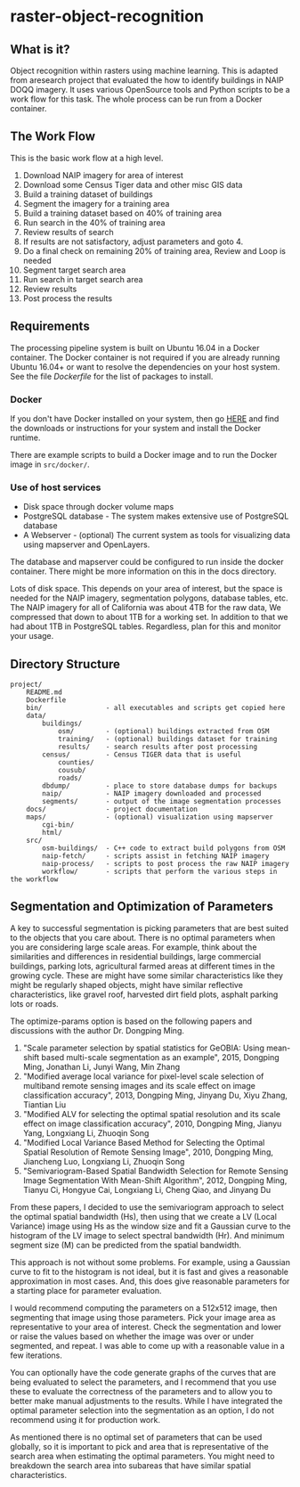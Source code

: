 # raster-object-recognition

## What is it?

Object recognition within rasters using machine learning. This is adapted
from aresearch project that evaluated the how to identify buildings in NAIP
DOQQ imagery. It uses various OpenSource tools and Python scripts to be a
work flow for this task. The whole process can be run from a Docker
container.

## The Work Flow

This is the basic work flow at a high level.

1. Download NAIP imagery for area of interest
2. Download some Census Tiger data and other misc GIS data
3. Build a training dataset of buildings
4. Segment the imagery for a training area
5. Build a training dataset based on 40% of training area
6. Run search in the 40% of training area
7. Review results of search
8. If results are not satisfactory, adjust parameters and goto 4.
9. Do a final check on remaining 20% of training area, Review and Loop is needed
10. Segment target search area
11. Run search in target search area
12. Review results
13. Post process the results

## Requirements

The processing pipeline system is built on Ubuntu 16.04 in a Docker container.
The Docker container is not required if you are already running Ubuntu 16.04+
or want to resolve the dependencies on your host system. See the file
*Dockerfile* for the list of packages to install.

### Docker

If you don't have Docker installed on your system, then go
[HERE](https://www.docker.com/) and find the downloads or instructions for
your system and install the Docker runtime.

There are example scripts to build a Docker image and to run the Docker image in
``src/docker/``.

### Use of host services

* Disk space through docker volume maps
* PostgreSQL database - The system makes extensive use of PostgreSQL database
* A Webserver - (optional) The current system as tools for visualizing data using mapserver and OpenLayers.

The database and mapserver could be configured to run inside the docker
container. There might be more information on this in the docs directory.

Lots of disk space. This depends on your area of interest, but the space is
needed for the NAIP imagery, segmentation polygons, database tables, etc.
The NAIP imagery for all of California was about 4TB for the raw data, We
compressed that down to about 1TB for a working set. In addition to that
we had about 1TB in PostgreSQL tables. Regardless, plan for this and monitor
your usage.

## Directory Structure

```
project/
    README.md
    Dockerfile
    bin/                - all executables and scripts get copied here
    data/
        buildings/
            osm/        - (optional) buildings extracted from OSM
            training/   - (optional) buildings dataset for training
            results/    - search results after post processing
        census/         - Census TIGER data that is useful
            counties/
            cousub/
            roads/
        dbdump/         - place to store database dumps for backups
        naip/           - NAIP imagery downloaded and processed
        segments/       - output of the image segmentation processes
    docs/               - project documentation
    maps/               - (optional) visualization using mapserver
        cgi-bin/
        html/
    src/
        osm-buildings/  - C++ code to extract build polygons from OSM
        naip-fetch/     - scripts assist in fetching NAIP imagery
        naip-process/   - scripts to post process the raw NAIP imagery
        workflow/       - scripts that perform the various steps in the workflow
```

## Segmentation and Optimization of Parameters

A key to successful segmentation is picking parameters that are best suited to
the objects that you care about. There is no optimal parameters when you are
considering large scale areas. For example, think about the similarities and
differences in residential buildings, large commercial buildings, parking lots,
agricultural farmed areas at different times in the growing cycle. These are
might have some similar characteristics like they might be regularly shaped
objects, might have similar reflective characteristics, like gravel roof,
harvested dirt field plots, asphalt parking lots or roads.

The optimize-params option is based on the following papers and discussions
with the author Dr. Dongping Ming.

1. "Scale parameter selection by spatial statistics for GeOBIA: Using
mean-shift based multi-scale segmentation as an example", 2015, Dongping Ming, Jonathan Li, Junyi Wang, Min Zhang
2. "Modified average local variance for pixel-level scale selection of multiband remote sensing images and its scale effect on image classification accuracy", 2013, Dongping Ming, Jinyang Du, Xiyu Zhang, Tiantian Liu
3. "Modified ALV for selecting the optimal spatial resolution and its scale
effect on image classification accuracy", 2010, Dongping Ming, Jianyu Yang, Longxiang Li, Zhuoqin Song
4. "Modified Local Variance Based Method for Selecting the Optimal Spatial Resolution of Remote Sensing Image", 2010, Dongping Ming, Jiancheng Luo, Longxiang Li, Zhuoqin Song
5. "Semivariogram-Based Spatial Bandwidth Selection for Remote Sensing Image Segmentation With Mean-Shift Algorithm", 2012, Dongping Ming, Tianyu Ci, Hongyue Cai, Longxiang Li, Cheng Qiao, and Jinyang Du

From these papers, I decided to use the semivariogram approach to select the
optimal spatial bandwidth (Hs), then using that we create a LV (Local
Variance) image using Hs as the window size and fit a Gaussian curve to the
histogram of the LV image to select spectral bandwidth (Hr). And minimum
segment size (M) can be predicted from the spatial bandwidth.

This approach is not without some problems. For example, using a Gaussian curve
to fit to the histogram is not ideal, but it is fast and gives a reasonable
approximation in most cases. And, this does give reasonable parameters for a
starting place for parameter evaluation.

I would recommend computing the parameters on a 512x512 image, then segmenting
that image using those parameters. Pick your image area as representative to
your area of interest. Check the segmentation and lower or raise the values
based on whether the image was over or under segmented, and repeat. I was able
to come up with a reasonable value in a few iterations.

You can optionally have the code generate graphs of the curves that are being
evaluated to select the parameters, and I recommend that you use these to
evaluate the correctness of the parameters and to allow you to better make
manual adjustments to the results. While I have integrated the optimal parameter
selection into the segmentation as an option, I do not recommend using it for
production work.

As mentioned there is no optimal set of parameters that can be used globally,
so it is important to pick and area that is representative of the search area
when estimating the optimal parameters. You might need to breakdown the search
area into subareas that have similar spatial characteristics.

